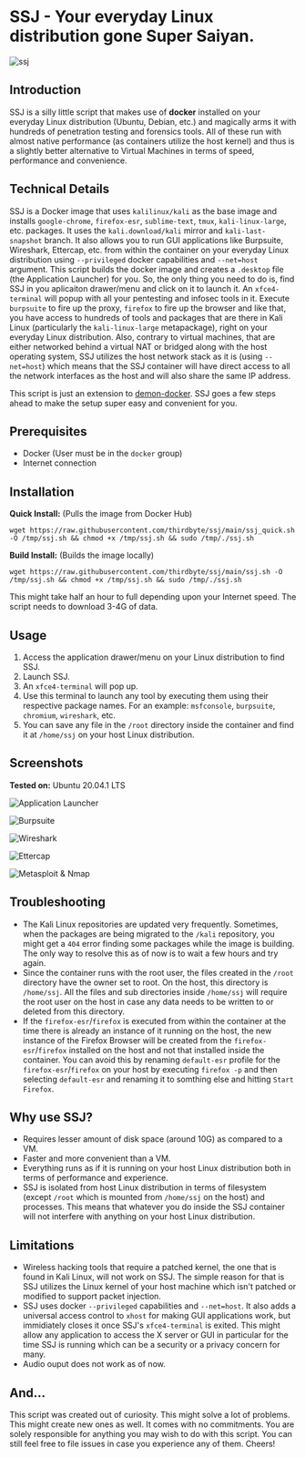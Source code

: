 # SSJ - Your everyday Linux distribution gone Super Saiyan.
![ssj](https://raw.githubusercontent.com/thirdbyte/ssj/main/ssj.png)

## Introduction
SSJ is a silly little script that makes use of **docker** installed on your everyday Linux distribution (Ubuntu, Debian, etc.) and magically arms it with hundreds of penetration testing and forensics tools. All of these run with almost native performance (as containers utilize the host kernel) and thus is a slightly better alternative to Virtual Machines in terms of speed, performance and convenience.

## Technical Details
SSJ is a Docker image that uses `kalilinux/kali` as the base image and installs `google-chrome`, `firefox-esr`, `sublime-text`, `tmux`, `kali-linux-large`, etc. packages. It uses the `kali.download/kali` mirror and `kali-last-snapshot` branch. It also allows you to run GUI applications like Burpsuite, Wireshark, Ettercap, etc. from within the container on your everyday Linux distribution using `--privileged` docker capabilities and `--net=host` argument. This script builds the docker image and creates a `.desktop` file (the Application Launcher) for you. So, the only thing you need to do is, find SSJ in you aplicaiton drawer/menu and click on it to launch it. An `xfce4-terminal` will popup with all your pentesting and infosec tools in it. Execute `burpsuite` to fire up the proxy, `firefox` to fire up the browser and like that, you have access to hundreds of tools and packages that are there in Kali Linux (particularly the `kali-linux-large` metapackage), right on your everyday Linux distribution. Also, contrary to virtual machines, that are either networked behind a virtual NAT or bridged along with the host operating system, SSJ utilizes the host network stack as it is (using `--net=host`) which means that the SSJ container will have direct access to all the network interfaces as the host and will also share the same IP address.

This script is just an extension to [demon-docker](https://github.com/thirdbyte/demon-docker). SSJ goes a few steps ahead to make the setup super easy and convenient for you. 

## Prerequisites
+ Docker (User must be in the `docker` group)
+ Internet connection

## Installation
**Quick Install:** (Pulls the image from Docker Hub)

`wget https://raw.githubusercontent.com/thirdbyte/ssj/main/ssj_quick.sh -O /tmp/ssj.sh && chmod +x /tmp/ssj.sh && sudo /tmp/./ssj.sh`

**Build Install:** (Builds the image locally)

`wget https://raw.githubusercontent.com/thirdbyte/ssj/main/ssj.sh -O /tmp/ssj.sh && chmod +x /tmp/ssj.sh && sudo /tmp/./ssj.sh`

This might take half an hour to full depending upon your Internet speed. The script needs to download 3-4G of data.

## Usage
1. Access the application drawer/menu on your Linux distribution to find SSJ.
2. Launch SSJ.
3. An `xfce4-terminal` will pop up.
4. Use this terminal to launch any tool by executing them using their respective package names. For an example: `msfconsole`, `burpsuite`, `chromium`, `wireshark`, etc.
5. You can save any file in the `/root` directory inside the container and find it at `/home/ssj` on your host Linux distribution.

## Screenshots

**Tested on:** Ubuntu 20.04.1 LTS

![Application Launcher](https://raw.githubusercontent.com/thirdbyte/ssj/main/screenshots/ssj_ss_application_launcher.png)

![Burpsuite](https://raw.githubusercontent.com/thirdbyte/ssj/main/screenshots/ssj_ss_burpsuite.png)

![Wireshark](https://raw.githubusercontent.com/thirdbyte/ssj/main/screenshots/ssj_ss_wireshark.png)

![Ettercap](https://raw.githubusercontent.com/thirdbyte/ssj/main/screenshots/ssj_ss_ettercap.png)

![Metasploit & Nmap](https://raw.githubusercontent.com/thirdbyte/ssj/main/screenshots/ssj_ss_msf_nmap.png)

## Troubleshooting
+ The Kali Linux repositories are updated very frequently. Sometimes, when the packages are being migrated to the `/kali` repository, you might get a `404` error finding some packages while the image is building. The only way to resolve this as of now is to wait a few hours and try again.
+ Since the container runs with the root user, the files created in the `/root` directory have the owner set to root. On the host, this directory is `/home/ssj`. All the files and sub directories inside `/home/ssj` will require the root user on the host in case any data needs to be written to or deleted from this directory.
+ If the `firefox-esr`/`firefox` is executed from within the container at the time there is already an instance of it running on the host, the new instance of the Firefox Browser will be created from the `firefox-esr`/`firefox` installed on the host and not that installed inside the container. You can avoid this by renaming `default-esr` profile for the `firefox-esr`/`firefox` on your host by executing `firefox -p` and then selecting `default-esr` and renaming it to somthing else and hitting `Start Firefox`.

## Why use SSJ?
+ Requires lesser amount of disk space (around 10G) as compared to a VM.
+ Faster and more convenient than a VM.
+ Everything runs as if it is running on your host Linux distribution both in terms of performance and experience.
+ SSJ is isolated from host Linux distribution in terms of filesystem (except `/root` which is mounted from `/home/ssj` on the host) and processes. This means that whatever you do inside the SSJ container will not interfere with anything on your host Linux distribution.


## Limitations
+ Wireless hacking tools that require a patched kernel, the one that is found in Kali Linux, will not work on SSJ. The simple reason for that is SSJ utilizes the Linux kernel of your host machine which isn't patched or modified to support packet injection.
+ SSJ uses docker `--privileged` capabilities and `--net=host`. It also adds a universal access control to `xhost` for making GUI applications work, but immidiately closes it once SSJ's `xfce4-terminal` is exited. This might allow any application to access the X server or GUI in particular for the time SSJ is running which can be a security or a privacy concern for many.
+ Audio ouput does not work as of now.

## And...
This script was created out of curiosity. This might solve a lot of problems. This might create new ones as well. It comes with no commitments. You are solely responsible for anything you may wish to do with this script. You can still feel free to file issues in case you experience any of them. Cheers!
